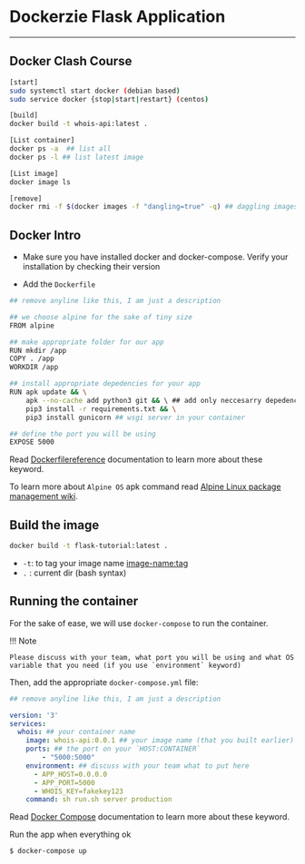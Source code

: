 # Dockerzie Flask Application

---

## Docker Clash Course

``` bash
[start]
sudo systemctl start docker (debian based)
sudo service docker {stop|start|restart} (centos)

[build]
docker build -t whois-api:latest .

[List container]
docker ps -a  ## list all
docker ps -l ## list latest image

[List image]
docker image ls

[remove]
docker rmi -f $(docker images -f "dangling=true" -q) ## daggling images
```

## Docker Intro

- Make sure you have installed docker and docker-compose. Verify your
  installation by checking their version

- Add the `Dockerfile`

``` bash
## remove anyline like this, I am just a description

## we choose alpine for the sake of tiny size
FROM alpine

## make appropriate folder for our app
RUN mkdir /app
COPY . /app
WORKDIR /app

## install appropriate depedencies for your app
RUN apk update && \
    apk --no-cache add python3 git && \ ## add only neccesarry depedency
    pip3 install -r requirements.txt && \
    pip3 install gunicorn ## wsgi server in your container

## define the port you will be using
EXPOSE 5000
```

Read [Dockerfilereference](https://docs.docker.com/engine/reference/builder/#from) documentation to learn more about these keyword.

To learn more about `Alpine OS` apk command read [Alpine Linux package management wiki](https://wiki.alpinelinux.org/wiki/Alpine_Linux_package_management).

## Build the image

``` bash
docker build -t flask-tutorial:latest .
```
- `-t`: to tag your image name <image-name:tag>
- `.` : current dir (bash syntax)

## Running the container

For the sake of ease, we will use `docker-compose` to run the container.

!!! Note

    Please discuss with your team, what port you will be using and what OS
    variable that you need (if you use `environment` keyword)

Then, add the appropriate `docker-compose.yml` file:

``` yaml
## remove anyline like this, I am just a description

version: '3'
services:
  whois: ## your container name
    image: whois-api:0.0.1 ## your image name (that you built earlier) with the tag
    ports: ## the port on your `HOST:CONTAINER`
        - "5000:5000"
    environment: ## discuss with your team what to put here
      - APP_HOST=0.0.0.0
      - APP_PORT=5000
      - WHOIS_KEY=fakekey123
    command: sh run.sh server production
```

Read [Docker Compose](https://docs.docker.com/compose/compose-file/#ports)
documentation to learn more about these keyword.

Run the app when everything ok

`$ docker-compose up`
